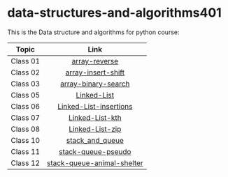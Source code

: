 # data-structures-and-algorithms401

This is the Data structure and algorithms for python course:

| Topic   |      Link      |
|----------|:-------------:|
| Class 01 |[array-reverse](array-reverse/README.md) |
| Class 02 |[array-insert-shift](array-insert-shift/README.md) |
| Class 03 |[array-binary-search](array-binary-search/README.md) |
| Class 05 |[Linked-List](linked-list/README.md) |
| Class 06 |[Linked-List-insertions](linked-list/README.md) |
| Class 07 |[Linked-List-kth](linked-list/README.md) |
| Class 08 |[Linked-List-zip](linked-list/README.md) |
| Class 10 |[stack_and_queue](stack-and-queue/README.md) |
| Class 11 |[stack-queue-pseudo](stack-queue-pseudo/README.md) |
| Class 12 |[stack-queue-animal-shelter](stack-queue-animal-shelter/README.md) |
